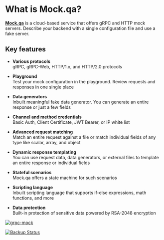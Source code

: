 # What is Mock.qa?

**[Mock.qa](https://mock.qa/)** is a cloud-based service that offers gRPC and HTTP mock servers. Describe your backend with a single configuration file and use a fake server. 

## Key features

- **Various protocols**  
gRPC, gRPC-Web, HTTP/1.x, and HTTP/2.0 protocols

- **Playground**  
Test your mock configuration in the playground. Review requests and responses in one single place

- **Data generators**  
Inbuilt meaningful fake data generator. You can generate an entire response or just a few fields

- **Channel and method credentials**  
Basic Auth, Client Certificate, JWT Bearer, or IP white list

- **Advanced request matching**  
Match an entire request against a file or match individual fields of any type like scalar, array, and object

- **Dynamic response templating**  
You can use request data, data generators, or external files to template an entire response or individual fields

- **Stateful scenarios**  
Mock.qa offers a state machine for such scenarios

- **Scripting language**  
Inbuilt scripting language that supports if-else expressions, math functions, and more

- **Data protection**  
Built-in protection of sensitive data powered by RSA-2048 encryption

[![grpc-mock](https://user-images.githubusercontent.com/6689884/215168760-9717e755-3699-44f2-81ab-6b102873c81c.png)](https://mock.qa/)

[![Backup Status](https://cloudback.it/badge/mockqa/.github)](https://cloudback.it)
